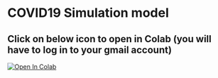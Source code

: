 # COVID19 Simulation model 
## Click on below icon to open in Colab (you will have to log in to your gmail account)
[![Open In Colab](https://colab.research.google.com/assets/colab-badge.svg)](https://colab.research.google.com/github/chaitragopalappa/model/blob/master/DML_COVID_decision_making.ipynb)
